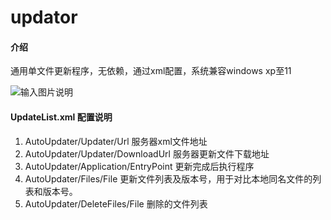 # updator

#### 介绍
通用单文件更新程序，无依赖，通过xml配置，系统兼容windows xp至11

![输入图片说明](https://images.gitee.com/uploads/images/2021/1101/120850_c36a01e0_7976810.jpeg "QQ截图20211101120749.jpg")

#### UpdateList.xml 配置说明

1.  AutoUpdater/Updater/Url 服务器xml文件地址
2.  AutoUpdater/Updater/DownloadUrl 服务器更新文件下载地址
3.  AutoUpdater/Application/EntryPoint 更新完成后执行程序
4.  AutoUpdater/Files/File 更新文件列表及版本号，用于对比本地同名文件的列表和版本号。
5.  AutoUpdater/DeleteFiles/File 删除的文件列表
